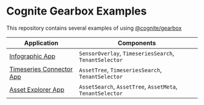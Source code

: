 # Cognite Gearbox Examples

This repository contains several examples of using [@cognite/gearbox](https://github.com/cognitedata/gearbox.js)

| Application                                          | Components                                                |
| ---------------------------------------------------- | --------------------------------------------------------- |
| [Infographic App][infographic-app]                   | `SensorOverlay`, `TimeseriesSearch`, `TenantSelector`     |
| [Timeseries Connector App][timeseries-connector-app] | `AssetTree`, `TimeseriesSearch`, `TenantSelector`         |
| [Asset Explorer App][asset-explorer-app]             | `AssetSearch`, `AssetTree`, `AssetMeta`, `TenantSelector` |

[infographic-app]: https://github.com/cognitedata/javascript-getting-started/tree/master/infographic-app
[timeseries-connector-app]: https://github.com/cognitedata/javascript-getting-started/tree/master/timeseries-connector-app
[asset-explorer-app]: https://github.com/cognitedata/javascript-getting-started/tree/master/asset-explorer-app
